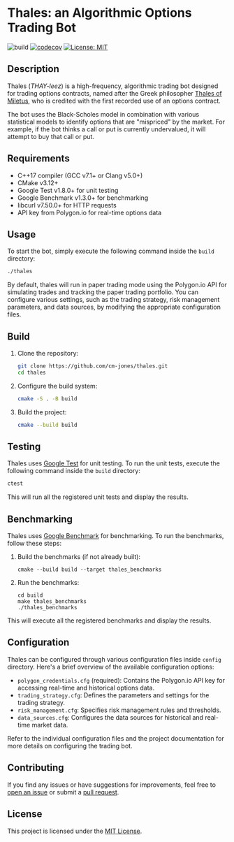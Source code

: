 # Thales: an Algorithmic Options Trading Bot

![build](https://github.com/cm-jones/thales/actions/workflows/ci.yml/badge.svg)
[![codecov](https://codecov.io/gh/cm-jones/thales/branch/main/graph/badge.svg?token=fc9ee083-78b6-4e43-bf23-bfa85832df85)](https://codecov.io/gh/cm-jones/thales)
[![License: MIT](https://img.shields.io/badge/License-MIT-yellow.svg)](https://opensource.org/licenses/MIT)

## Description

Thales (*THAY-leez*) is a high-frequency, algorithmic trading bot designed for trading options contracts, named after the Greek philosopher [Thales of Miletus](https://en.wikipedia.org/wiki/Thales_of_Miletus), who is credited with the first recorded use of an options contract.

The bot uses the Black-Scholes model in combination with various statistical models to identify options that are "mispriced" by the market. For example, if the bot thinks a call or put is currently undervalued, it will attempt to buy that call or put.

## Requirements

- C++17 compiler (GCC v7.1+ or Clang v5.0+)
- CMake v3.12+
- Google Test v1.8.0+ for unit testing
- Google Benchmark v1.3.0+ for benchmarking
- libcurl v7.50.0+ for HTTP requests
- API key from Polygon.io for real-time options data

## Usage

To start the bot, simply execute the following command inside the `build` directory:

```sh
./thales
```

By default, thales will run in paper trading mode using the Polygon.io API for simulating trades and tracking the paper trading portfolio. You can configure various settings, such as the trading strategy, risk management parameters, and data sources, by modifying the appropriate configuration files.

## Build

1. Clone the repository:
   ```sh
   git clone https://github.com/cm-jones/thales.git
   cd thales
   ```

2. Configure the build system:
   ```sh
   cmake -S . -B build
   ```

3. Build the project:
   ```sh
   cmake --build build
   ```

## Testing

Thales uses [Google Test](https://github.com/google/googletest) for unit testing. To run the unit tests, execute the following command inside the `build` directory:

```sh
ctest
```

This will run all the registered unit tests and display the results.

## Benchmarking

Thales uses [Google Benchmark](https://github.com/google/benchmark) for benchmarking. To run the benchmarks, follow these steps:

1. Build the benchmarks (if not already built):
   ```
   cmake --build build --target thales_benchmarks
   ```

2. Run the benchmarks:
   ```
   cd build
   make thales_benchmarks
   ./thales_benchmarks
   ```

This will execute all the registered benchmarks and display the results.

## Configuration

Thales can be configured through various configuration files inside `config` directory. Here's a brief overview of the available configuration options:

- `polygon_credentials.cfg` (required): Contains the Polygon.io API key for accessing real-time and historical options data.
- `trading_strategy.cfg`: Defines the parameters and settings for the trading strategy.
- `risk_management.cfg`: Specifies risk management rules and thresholds.
- `data_sources.cfg`: Configures the data sources for historical and real-time market data.

Refer to the individual configuration files and the project documentation for more details on configuring the trading bot.

## Contributing

If you find any issues or have suggestions for improvements, feel free to [open an issue](https://github.com/cm-jones/thales/issues/new) or submit a [pull request](https://github.com/thales/libdsc/compare).

## License

This project is licensed under the [MIT License](LICENSE).
